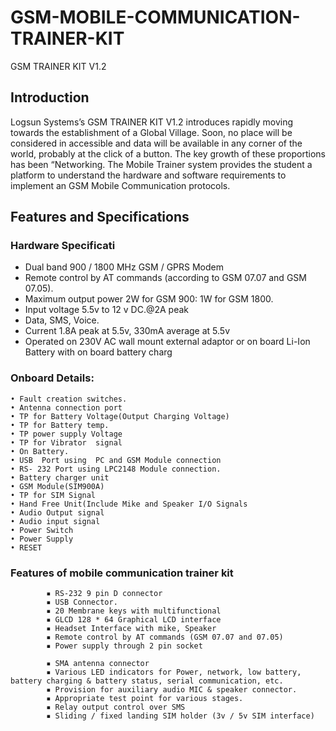 # GSM-MOBILE-COMMUNICATION-TRAINER-KIT
GSM TRAINER KIT V1.2
## Introduction
Logsun Systems’s GSM TRAINER KIT V1.2 introduces rapidly moving towards the establishment of a Global Village.  Soon, no place will be considered in accessible and data will be available in any corner of the world, probably at the click of a button. The key growth of these proportions has been “Networking. The  Mobile  Trainer  system  provides  the  student  a  platform  to  understand the hardware  and software requirements to implement an GSM Mobile Communication protocols. 
## Features and Specifications
### Hardware Specificati
* Dual band 900 / 1800 MHz GSM / GPRS Modem 
* Remote control by AT commands (according to GSM 07.07 and GSM 07.05). 
* Maximum output power 2W for GSM 900: 1W for GSM 1800. 
* Input voltage 5.5v to 12 v DC.@2A peak
* Data, SMS, Voice. 
* Current 1.8A peak at 5.5v, 330mA average at 5.5v 
* Operated on 230V AC wall mount external adaptor or on board Li-Ion Battery with on board battery charg
### Onboard Details:
    • Fault creation switches.
    • Antenna connection port 
    • TP for Battery Voltage(Output Charging Voltage) 
    • TP for Battery temp.
    • TP power supply Voltage 
    • TP for Vibrator  signal 
    • On Battery.
    • USB  Port using  PC and GSM Module connection 
    • RS- 232 Port using LPC2148 Module connection.
    • Battery charger unit 
    • GSM Module(SIM900A) 
    • TP for SIM Signal 
    • Hand Free Unit(Include Mike and Speaker I/O Signals
    • Audio Output signal
    • Audio input signal
    • Power Switch
    • Power Supply
    • RESET 
 ### Features of mobile communication trainer kit

            ▪ RS-232 9 pin D connector  
            ▪ USB Connector.
            ▪ 20 Membrane keys with multifunctional 
            ▪ GLCD 128 * 64 Graphical LCD interface
            ▪ Headset Interface with mike, Speaker
            ▪ Remote control by AT commands (GSM 07.07 and 07.05)
            ▪ Power supply through 2 pin socket

            ▪ SMA antenna connector	
            ▪ Various LED indicators for Power, network, low battery, battery charging & battery status, serial communication, etc.
            ▪ Provision for auxiliary audio MIC & speaker connector.
            ▪ Appropriate test point for various stages.
            ▪ Relay output control over SMS
            ▪ Sliding / fixed landing SIM holder (3v / 5v SIM interface) 



   

